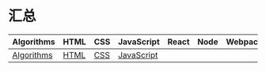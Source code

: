 # 汇总

| Algorithms                          | HTML                    | CSS                   | JavaScript                          | React | Node | Webpack | HTTP                    | Coding | Other |
| ----------------------------------- | ----------------------- | --------------------- | ----------------------------------- | ----- | ---- | ------- | ----------------------- | ------ | ----- |
| [Algorithms](./Algorithms/index.md) | [HTML](./HTML/index.md) | [CSS](./CSS/index.md) | [JavaScript](./JavaScript/index.md) |       |      |         | [HTTP](./HTTP/index.md) |        |       |
